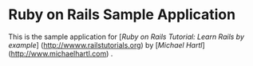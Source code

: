 # Ruby on Rails Sample Application

This is the sample application for 
[*Ruby on Rails Tutorial: Learn Rails by example*] (http://wwww.railstutorials.org)
by [*Michael Hartl*] (http://www.michaelhartl.com) .
